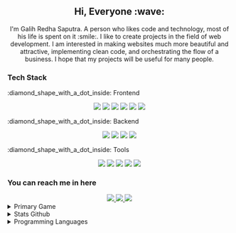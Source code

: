 <h2 align="center">Hi, Everyone :wave:</h2>

<p align="center">I'm Galih Redha Saputra. A person who likes code and technology, most of his life is spent on it :smile:. I like to create projects in the field of web development. I am interested in making websites much more beautiful and attractive, implementing clean code, and orchestrating the flow of a business. I hope that my projects will be useful for many people.</p>

<h3 align="left">Tech Stack</h3>
<p align="left">:diamond_shape_with_a_dot_inside:	Frontend</p>
  <div align="center">
    <img src="https://img.shields.io/badge/JavaScript-323330?style=for-the-badge&logo=javascript&logoColor=F7DF1E" />
    <img src="https://img.shields.io/badge/TypeScript-007ACC?style=for-the-badge&logo=typescript&logoColor=white" />
    <img src="https://img.shields.io/badge/Vue.js-35495E?style=for-the-badge&logo=vuedotjs&logoColor=4FC08D" />
    <img src="https://img.shields.io/badge/nuxt.js-00C58E?style=for-the-badge&logo=nuxtdotjs&logoColor=white" />
    <img src="https://img.shields.io/badge/Sass-CC6699?style=for-the-badge&logo=sass&logoColor=white" />
    <img src="https://img.shields.io/badge/Tailwind_CSS-38B2AC?style=for-the-badge&logo=tailwind-css&logoColor=white" />
  </div>
<p align="left">:diamond_shape_with_a_dot_inside:	Backend</p>
  <div align="center">
    <img src="https://img.shields.io/badge/Ruby-CC342D?style=for-the-badge&logo=ruby&logoColor=white" />
    <img src="https://img.shields.io/badge/Ruby_on_Rails-CC0000?style=for-the-badge&logo=ruby-on-rails&logoColor=white" />
    <img src="https://img.shields.io/badge/Swagger-85EA2D?style=for-the-badge&logo=Swagger&logoColor=white" />
    <img src="https://img.shields.io/badge/firebase-ffca28?style=for-the-badge&logo=firebase&logoColor=black" />
  </div>
<p align="left">:diamond_shape_with_a_dot_inside:	Tools</p>
  <div align="center">
    <img src="https://img.shields.io/badge/Linux_Mint-87CF3E?style=for-the-badge&logo=linux-mint&logoColor=white" />
    <img src="https://img.shields.io/badge/GIT-E44C30?style=for-the-badge&logo=git&logoColor=white" />
    <img src="https://img.shields.io/badge/GitHub-100000?style=for-the-badge&logo=github&logoColor=white" />
    <img src="https://img.shields.io/badge/GitLab-330F63?style=for-the-badge&logo=gitlab&logoColor=white" />
    <img src="https://img.shields.io/badge/Visual_Studio_Code-0078D4?style=for-the-badge&logo=visual%20studio%20code&logoColor=white" />
  </div>
<h3 align="left">You can reach me in here</h3>
  <div align="center">
    <a href="mailto:galihredhas@gmail.com">
      <img src="https://img.shields.io/badge/Gmail-D14836?style=for-the-badge&logo=gmail&logoColor=white" />
    </a>
    <a href="https://www.linkedin.com/in/galih-redha-saputra/" target="_blank">
      <img src="https://img.shields.io/badge/LinkedIn-0077B5?style=for-the-badge&logo=linkedin&logoColor=white" />
    </a>
    <a href="https://www.instagram.com/galih_redha/" target="_blank">
      <img src="https://img.shields.io/badge/Instagram-E4405F?style=for-the-badge&logo=instagram&logoColor=white" />
    </a>
  </div>
<details><summary>Primary Game</summary>
  <a href=https://play.google.com/store/apps/details?id=com.YoStarEN.Arknights&hl=in&gl=US" target="_blank">Arknights (EN)</a>
  <p>| <b>ID : shiro#4040</b> | The One And Only My Game :smile:</p>
  <img src="images/arknights-profile.jpg" />
</details>
<details><summary>Stats Github</summary>
  <img src="https://github-profile-summary-cards.vercel.app/api/cards/profile-details?username=xredha&theme=monokai" />
  <img src="https://github-readme-stats.vercel.app/api?username=xredha&show_icons=true&locale=en&theme=cobalt" alt="xredha" />
  <a href="https://github.com/ryo-ma/github-profile-trophy"><img src="https://github-profile-trophy.vercel.app/?username=xredha" alt="xredha" /></a>
  <img src="https://github-profile-summary-cards.vercel.app/api/cards/productive-time?username=xredha&theme=monokai" />
</details>
<details><summary>Programming Languages</summary>
  <img src="https://github-readme-stats.vercel.app/api/top-langs?username=xredha&show_icons=true&locale=en&layout=compact&theme=github_dark" alt="xredha" />
  <img src="https://github-profile-summary-cards.vercel.app/api/cards/repos-per-language?username=xredha&theme=github_dark" alt="xredha" />
  <img src="https://github-profile-summary-cards.vercel.app/api/cards/most-commit-language?username=xredha&theme=github_dark" alt="xredha" />
</details>